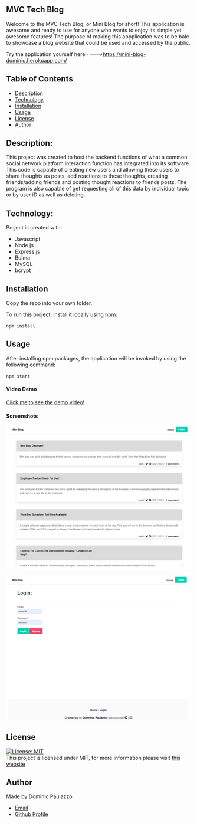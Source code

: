 ## MVC Tech Blog

Welcome to the MVC Tech Blog, or Mini Blog for short! This application is awesome and ready to use for anyone who wants to enjoy its simple yet awesome features! The purpose of making this appplication was to be bale to showcase a blog website that could be used and accessed by the public. 

Try the application yourself here!---->https://mini-blog-dominic.herokuapp.com/

## Table of Contents

- [Description](#description)
- [Technology](#Technology)
- [Installation](#installation)
- [Usage](#usage)
- [License](#license)
- [Author](#Author)

## Description:

This project was created to host the backend functions of what a common social network platform interaction function has integrated into its software. This code is capable of creating new users and allowing these users to share thoughts as posts, add reactions to these thoughts, creating friends/adding friends and posting thought reactions to friends posts. The program is also capable of get requesting all of this data by individual topic or by user iD as well as deleting. 

## Technology:

Project is created with:

- Javascript
- Node.js
- Express.js
- Bulma
- MySQL
- bcrypt

## Installation

Copy the repo into your own folder.

To run this project, install it locally using npm:

```
npm install
```

## Usage

After installing npm packages, the application will be invoked by using the following command:

```
npm start
```

#### Video Demo

[Click me to see the demo video!](----)

#### Screenshots

![Screenshot](./screenshots/mvc-sc1.png)

![Screenshot](./screenshots/mvc-sc2.png)

## License

[![License: MIT](https://img.shields.io/badge/License-MIT-yellow.svg)](https://opensource.org/licenses/MIT) <br>
This project is licensed under MIT, for more information please visit [this website](https://opensource.org/licenses/MIT)

## Author

Made by Dominic Paulazzo

- [Email](mailto:dompaulazzo@gmail.com)
- [Github Profile](https://github.com/wevexOP)


